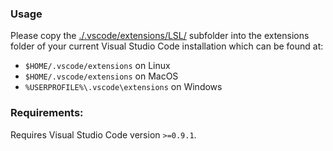 ### Usage

Please copy the [./.vscode/extensions/LSL/](./.vscode/extensions/LSL/) subfolder into the extensions folder of your current Visual Studio Code installation which can be found at:

* `$HOME/.vscode/extensions` on Linux
* `$HOME/.vscode/extensions` on MacOS
* `%USERPROFILE%\.vscode\extensions` on Windows

### Requirements:

Requires Visual Studio Code version `>=0.9.1`.
